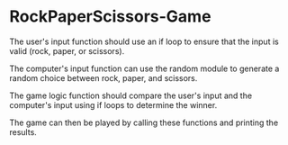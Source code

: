 # RockPaperScissors-Game

The user's input function should use an if loop to ensure that the input is valid (rock, paper, or scissors).

The computer's input function can use the random module to generate a random choice between rock, paper, and scissors.

The game logic function should compare the user's input and the computer's input using if loops to determine the winner.

The game can then be played by calling these functions and printing the results.
